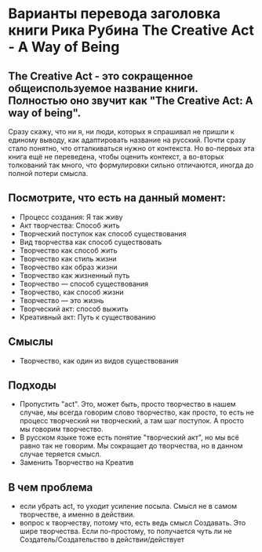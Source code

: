 # Варианты перевода заголовка книги Рика Рубина The Creative Act - A Way of Being

## The Creative Act - это сокращенное общеиспользуемое название книги. Полностью оно звучит как "The Creative Act: A way of being".

Сразу скажу, что ни я, ни люди, которых я спрашивал не пришли к единому выводу, как адаптировать название на русский. Почти сразу стало понятно, что отталкиваться нужно от контекста. Но во-первых эта книга ещё не переведена, чтобы оценить контекст, а во-вторых толкований так много, что формулировки сильно отличаются, иногда до полной потери смысла. 

## Посмотрите, что есть на данный момент:
- Процесс создания: Я так живу
- Акт творчества: Способ жить
- Творческий поступок как способ существования
- Вид творчества как способ существовать
- Творчество как способ жить
- Творчество как стиль жизни
- Творчество как образ жизни
- Творчество как жизненный путь
- Творчество — способ существования
- Творчество, как способ жизни
- Творчество — это жизнь
- Творческий акт: способ выжить
- Креативный акт: Путь к существованию

## Смыслы
- Творчество, как один из видов существования

## Подходы
- Пропустить "act". Это, может быть, просто творчество в нашем случае, мы всегда говорим слово творчество, как просто, то есть не процесс творческий ни творческий, а там шаг поступок. А просто мы говорим творчество.
- В русском языке тоже есть понятие "творческий акт", но мы всё равно так не говорим. Мы сокращает до творчества, но в данном случае теряется смысл.
- Заменить Творчество на Креатив

## В чем проблема
- если убрать act, то уходит усиление посыла. Смысл не в самом творчестве, а именно в действии. 
- вопрос к творчеству, потому что, есть ведь смысл Создавать. Это шире творчества. Если по-простому, то получается чуть ли не Создатель/Создательство в действии/действует
